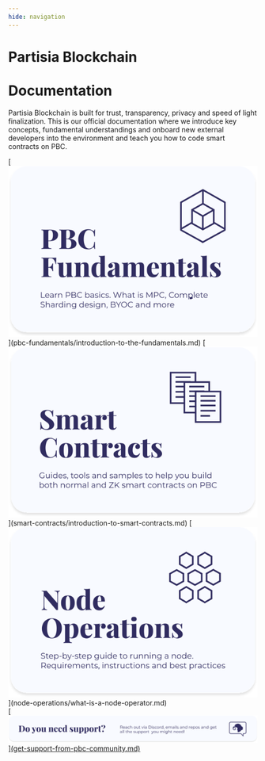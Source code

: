 ```yaml
---
hide: navigation
---
```


<div class="front-page-text-wrapper">

<h1 style="font-weight: bold;">Partisia Blockchain <br></br>Documentation</h1>

Partisia Blockchain is built for trust, transparency, privacy and speed of light finalization. This is our official documentation where we introduce key concepts, fundamental understandings and onboard new external developers into the environment and teach you how to code smart contracts on PBC.
</div>
<a class="front-page-pictures-wrapper">
    [<img src="assets/categories/pbc-fundamentals.svg" alt="PBC Fundamentals" class="front-page-pictures front-page-pictures-top" />](pbc-fundamentals/introduction-to-the-fundamentals.md)
    [<img src="assets/categories/smart-contracts.svg" alt="Smart Contracts" class="front-page-pictures front-page-pictures-top" />](smart-contracts/introduction-to-smart-contracts.md)
    [<img src="assets/categories/node-operations.svg" alt="Node Operations" class="front-page-pictures front-page-pictures-top" />](node-operations/what-is-a-node-operator.md)
</a>
<br>
<a href="">
    [<img src="assets/categories/need-support.svg" alt="Need support?" class="front-page-pictures front-page-pictures-bot" />](get-support-from-pbc-community.md)
</a>
